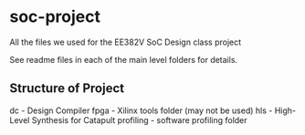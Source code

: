 soc-project
===========

All the files we used for the EE382V SoC Design class project

See readme files in each of the main level folders for details.

Structure of Project
---------------------------------------
dc - Design Compiler
fpga - Xilinx tools folder (may not be used)
hls - High-Level Synthesis for Catapult
profiling - software profiling folder



